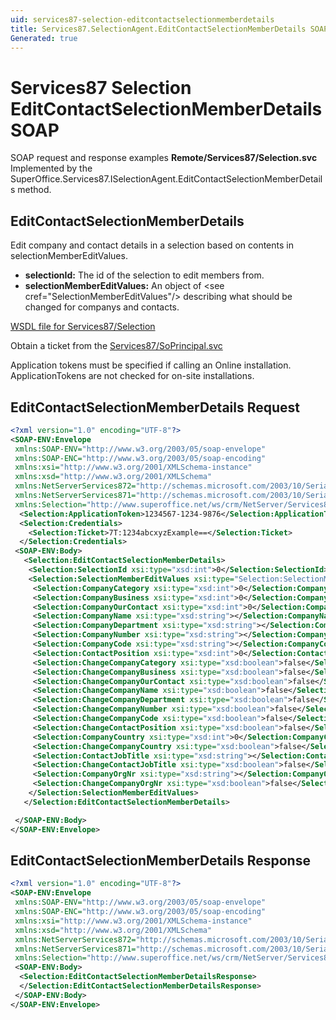 ```yaml
---
uid: services87-selection-editcontactselectionmemberdetails
title: Services87.SelectionAgent.EditContactSelectionMemberDetails SOAP
Generated: true
---
```


# Services87 Selection EditContactSelectionMemberDetails SOAP

SOAP request and response examples **Remote/Services87/Selection.svc**
Implemented by the <see cref="M:SuperOffice.Services87.ISelectionAgent.EditContactSelectionMemberDetails">SuperOffice.Services87.ISelectionAgent.EditContactSelectionMemberDetails</see> method.

## EditContactSelectionMemberDetails

Edit company and contact details in a selection based on contents in selectionMemberEditValues.

* **selectionId:** The id of the selection to edit members from.
* **selectionMemberEditValues:** An object of &lt;see cref="SelectionMemberEditValues"/&gt; describing what should be changed for companys and contacts.



[WSDL file for Services87/Selection](../Services87-Selection.md)

Obtain a ticket from the [Services87/SoPrincipal.svc](../SoPrincipal/index.md)

Application tokens must be specified if calling an Online installation. ApplicationTokens are not checked for on-site installations.

## EditContactSelectionMemberDetails Request

```xml
<?xml version="1.0" encoding="UTF-8"?>
<SOAP-ENV:Envelope
 xmlns:SOAP-ENV="http://www.w3.org/2003/05/soap-envelope"
 xmlns:SOAP-ENC="http://www.w3.org/2003/05/soap-encoding"
 xmlns:xsi="http://www.w3.org/2001/XMLSchema-instance"
 xmlns:xsd="http://www.w3.org/2001/XMLSchema"
 xmlns:NetServerServices872="http://schemas.microsoft.com/2003/10/Serialization/Arrays"
 xmlns:NetServerServices871="http://schemas.microsoft.com/2003/10/Serialization/"
 xmlns:Selection="http://www.superoffice.net/ws/crm/NetServer/Services87">
  <Selection:ApplicationToken>1234567-1234-9876</Selection:ApplicationToken>
  <Selection:Credentials>
    <Selection:Ticket>7T:1234abcxyzExample==</Selection:Ticket>
  </Selection:Credentials>
 <SOAP-ENV:Body>
   <Selection:EditContactSelectionMemberDetails>
    <Selection:SelectionId xsi:type="xsd:int">0</Selection:SelectionId>
    <Selection:SelectionMemberEditValues xsi:type="Selection:SelectionMemberEditValues">
     <Selection:CompanyCategory xsi:type="xsd:int">0</Selection:CompanyCategory>
     <Selection:CompanyBusiness xsi:type="xsd:int">0</Selection:CompanyBusiness>
     <Selection:CompanyOurContact xsi:type="xsd:int">0</Selection:CompanyOurContact>
     <Selection:CompanyName xsi:type="xsd:string"></Selection:CompanyName>
     <Selection:CompanyDepartment xsi:type="xsd:string"></Selection:CompanyDepartment>
     <Selection:CompanyNumber xsi:type="xsd:string"></Selection:CompanyNumber>
     <Selection:CompanyCode xsi:type="xsd:string"></Selection:CompanyCode>
     <Selection:ContactPosition xsi:type="xsd:int">0</Selection:ContactPosition>
     <Selection:ChangeCompanyCategory xsi:type="xsd:boolean">false</Selection:ChangeCompanyCategory>
     <Selection:ChangeCompanyBusiness xsi:type="xsd:boolean">false</Selection:ChangeCompanyBusiness>
     <Selection:ChangeCompanyOurContact xsi:type="xsd:boolean">false</Selection:ChangeCompanyOurContact>
     <Selection:ChangeCompanyName xsi:type="xsd:boolean">false</Selection:ChangeCompanyName>
     <Selection:ChangeCompanyDepartment xsi:type="xsd:boolean">false</Selection:ChangeCompanyDepartment>
     <Selection:ChangeCompanyNumber xsi:type="xsd:boolean">false</Selection:ChangeCompanyNumber>
     <Selection:ChangeCompanyCode xsi:type="xsd:boolean">false</Selection:ChangeCompanyCode>
     <Selection:ChangeContactPosition xsi:type="xsd:boolean">false</Selection:ChangeContactPosition>
     <Selection:CompanyCountry xsi:type="xsd:int">0</Selection:CompanyCountry>
     <Selection:ChangeCompanyCountry xsi:type="xsd:boolean">false</Selection:ChangeCompanyCountry>
     <Selection:ContactJobTitle xsi:type="xsd:string"></Selection:ContactJobTitle>
     <Selection:ChangeContactJobTitle xsi:type="xsd:boolean">false</Selection:ChangeContactJobTitle>
     <Selection:CompanyOrgNr xsi:type="xsd:string"></Selection:CompanyOrgNr>
     <Selection:ChangeCompanyOrgNr xsi:type="xsd:boolean">false</Selection:ChangeCompanyOrgNr>
    </Selection:SelectionMemberEditValues>
   </Selection:EditContactSelectionMemberDetails>

 </SOAP-ENV:Body>
</SOAP-ENV:Envelope>

```


## EditContactSelectionMemberDetails Response

```xml
<?xml version="1.0" encoding="UTF-8"?>
<SOAP-ENV:Envelope
 xmlns:SOAP-ENV="http://www.w3.org/2003/05/soap-envelope"
 xmlns:SOAP-ENC="http://www.w3.org/2003/05/soap-encoding"
 xmlns:xsi="http://www.w3.org/2001/XMLSchema-instance"
 xmlns:xsd="http://www.w3.org/2001/XMLSchema"
 xmlns:NetServerServices872="http://schemas.microsoft.com/2003/10/Serialization/Arrays"
 xmlns:NetServerServices871="http://schemas.microsoft.com/2003/10/Serialization/"
 xmlns:Selection="http://www.superoffice.net/ws/crm/NetServer/Services87">
 <SOAP-ENV:Body>
  <Selection:EditContactSelectionMemberDetailsResponse>
  </Selection:EditContactSelectionMemberDetailsResponse>
 </SOAP-ENV:Body>
</SOAP-ENV:Envelope>

```

